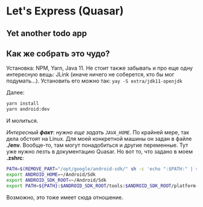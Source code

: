 # Let's Express (Quasar)
## Yet another todo app

## Как же собрать это чудо?
Установка:
NPM, Yarn, Java 11. Не стоит также забывать и про еще одну интересную вещь: JLink (иначе ничего не соберется, кто бы мог подумать...). Установить его можно так: ```yay -S extra/jdk11-openjdk```

Далее:
```sh
yarn install
yarn android:dev
```
И молиться.

*Интересный **факт**: нужно еще задать ```JAVA_HOME```*. По крайней мере, так дела обстоят на Linux. Для моей конкретной машины он задан в файле **./env**. Вообще-то, там могут понадобиться и другие переменные. Тут уже нужно лезть в документацию Quasar. Но вот то, что задано в моем **.zshrc**:
```sh
PATH=$(REMOVE_PART="/opt/google/android-sdk/" sh -c 'echo ":$PATH:" | sed "s@:$REMOVE_PART:@:@g;s@^:\(.*\):\$@\1@"')
export ANDROID_HOME=~/Android/Sdk
export ANDROID_SDK_ROOT=~/Android/Sdk
export PATH=${PATH}:$ANDROID_SDK_ROOT/tools:$ANDROID_SDK_ROOT/platform-tools 
 ```
 Возможно, это тоже имеет сюда отношение.
